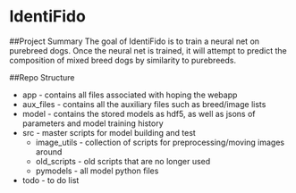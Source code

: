 # IdentiFido

##Project Summary
The goal of IdentiFido is to train a neural net on purebreed dogs. Once the neural net is trained, it will attempt to predict the composition of mixed breed dogs by similarity to purebreeds.

##Repo Structure
* app - contains all files associated with hoping the webapp
* aux_files - contains all the auxiliary files such as breed/image lists
* model - contains the stored models as hdf5, as well as jsons of parameters and model training history
* src - master scripts for model building and test
  * image_utils - collection of scripts for preprocessing/moving images around
  * old_scripts - old scripts that are no longer used
  * pymodels - all model python files
* todo - to do list
